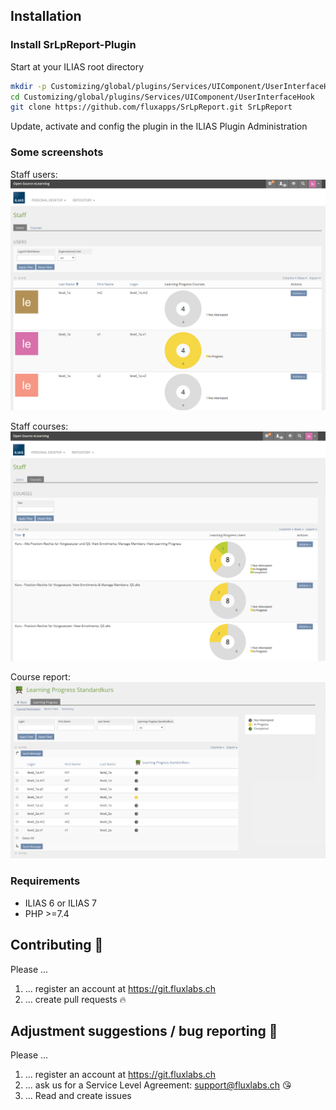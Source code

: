 ## Installation

### Install SrLpReport-Plugin
Start at your ILIAS root directory
```bash
mkdir -p Customizing/global/plugins/Services/UIComponent/UserInterfaceHook
cd Customizing/global/plugins/Services/UIComponent/UserInterfaceHook
git clone https://github.com/fluxapps/SrLpReport.git SrLpReport
```
Update, activate and config the plugin in the ILIAS Plugin Administration

### Some screenshots
Staff users:
![Staff users](./doc/screenshots/staff_users.png)

Staff courses:
![Staff courses](./doc/screenshots/staff_courses.png)

Course report:
![Course report](./doc/screenshots/course_report.png)

### Requirements
* ILIAS 6 or ILIAS 7
* PHP >=7.4


## Contributing :purple_heart:
Please ...
1. ... register an account at https://git.fluxlabs.ch
2. ... create pull requests :fire:

## Adjustment suggestions / bug reporting :feet:
Please ...
1. ... register an account at https://git.fluxlabs.ch
2. ... ask us for a Service Level Agreement: support@fluxlabs.ch :kissing_heart:
3. ... Read and create issues